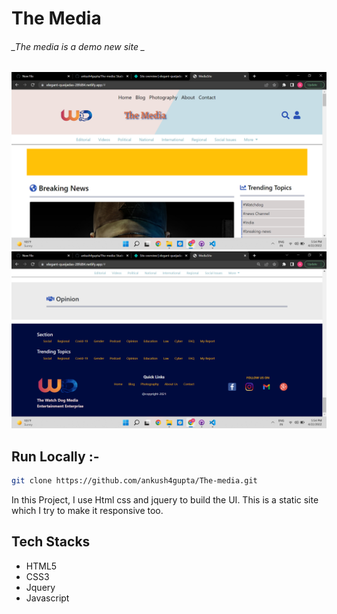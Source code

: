 # The Media
###### _The media is a demo new site _

![The Media](/images/footer.png)
![The Media](/images/home.png)




## Run Locally :-
```bash
git clone https://github.com/ankush4gupta/The-media.git
```


 In this Project, I use Html css and jquery to build the UI. This is a static site which I try to make it responsive too.




## Tech Stacks



- HTML5
- CSS3
- Jquery
- Javascript
